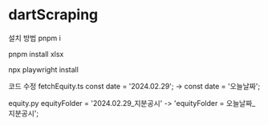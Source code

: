 # dartScraping
설치 방법
pnpm i

pnpm install xlsx

npx playwright install

코드 수정
fetchEquity.ts
const date = '2024.02.29'; -> const date = '오늘날짜';

equity.py
equityFolder = '2024.02.29_지분공시' -> 'equityFolder = 오늘날짜_지분공시';
